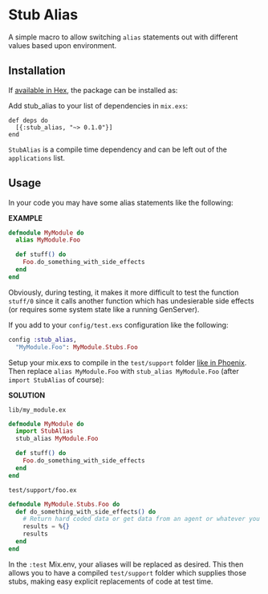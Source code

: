 # Stub Alias

A simple macro to allow switching `alias` statements out with different values based upon environment.

## Installation

If [available in Hex](https://hex.pm/docs/publish), the package can be installed as:

Add stub_alias to your list of dependencies in `mix.exs`:

    def deps do
      [{:stub_alias, "~> 0.1.0"}]
    end

`StubAlias` is a compile time dependency and can be left out of the `applications` list.

## Usage

In your code you may have some alias statements like the following:

**EXAMPLE**

```elixir
defmodule MyModule do
  alias MyModule.Foo

  def stuff() do
    Foo.do_something_with_side_effects
  end
end
```

Obviously, during testing, it makes it more difficult to test the function `stuff/0` since it calls another function which has undesierable side effects (or requires some system state like a running GenServer).

If you add to your `config/test.exs` configuration like the following:

```elixir
config :stub_alias,
  "MyModule.Foo": MyModule.Stubs.Foo
```

Setup your mix.exs to compile in the `test/support` folder [like in Phoenix](https://github.com/phoenixframework/phoenix/blob/master/installer/templates/new/mix.exs#L12). Then replace `alias MyModule.Foo` with `stub_alias MyModule.Foo` (after `import StubAlias` of course):

**SOLUTION**

`lib/my_module.ex`
```elixir
defmodule MyModule do
  import StubAlias
  stub_alias MyModule.Foo

  def stuff() do
    Foo.do_something_with_side_effects
  end
end
```

`test/support/foo.ex`
```elixir
defmodule MyModule.Stubs.Foo do
  def do_something_with_side_effects() do
    # Return hard coded data or get data from an agent or whatever you please
    results = %{}
    results
  end
end
```


In the `:test` Mix.env, your aliases will be replaced as desired. This then allows you to have a compiled `test/support` folder which supplies those stubs, making easy explicit replacements of code at test time.
